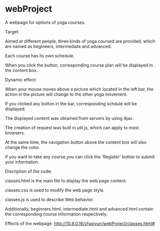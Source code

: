 # webProject

A webpage for options of yoga courses.

Target:

Aimed at different people, three kinds of yoga coursed are provided, which are named as begineers, intermediate and advanced.

Each course has its own schedule.

When you click the button, corresponding course plan will be displayed in the content box.

Dynamic effect:

When your mouse moves above a picture which located in the left bar, the action in the picture will change to the other yoga movement.

If you clicked any button in the bar, corresponding schdule will be displayed. 

The displayed content was obtained from servers by using Ajax.

The creation of request was built in util.js, which can apply to most browsers.

At the same time, the navigation button above the content box will also change the color.

If you want to take any course,you can click the 'Register' button to submit your information.

Discription of the code:

classes.html is the main file to display the web page content.

classes.css is used to modify the web page style.

classes.js is used to describe Web behavior.

Additionally, beginners.html, intermediate.html and advanced.html contain the corresponding course information respectively.

Effects of the webpage: http://10.8.0.16/zhaoyun/webProject/classes.html#
